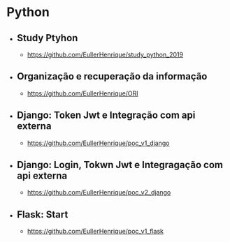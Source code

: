 # Python

- ## Study Ptyhon
  - https://github.com/EullerHenrique/study_python_2019

- ## Organização e recuperação da informação
  - https://github.com/EullerHenrique/ORI
 
- ## Django: Token Jwt e Integração com api externa
  - https://github.com/EullerHenrique/poc_v1_django

- ## Django: Login, Tokwn Jwt e Integragação com api externa
  - https://github.com/EullerHenrique/poc_v2_django
 
- ## Flask: Start
  - https://github.com/EullerHenrique/poc_v1_flask
  
